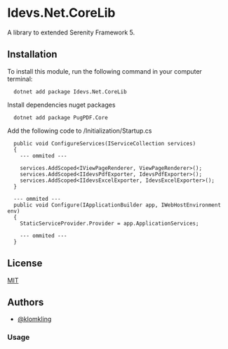 
# Idevs.Net.CoreLib

A library to extended Serenity Framework 5.





## Installation

To install this module, run the following command in your computer terminal:

```console
  dotnet add package Idevs.Net.CoreLib
```

Install dependencies nuget packages

```console
  dotnet add package PugPDF.Core
```

Add the following code to /Initialization/Startup.cs

```console
  public void ConfigureServices(IServiceCollection services)
  {
    --- ommited ---

    services.AddScoped<IViewPageRenderer, ViewPageRenderer>();
    services.AddScoped<IIdevsPdfExporter, IdevsPdfExporter>();
    services.AddScoped<IIdevsExcelExporter, IdevsExcelExporter>();
  }

  --- ommited ---
  public void Configure(IApplicationBuilder app, IWebHostEnvironment env)
  {
    StaticServiceProvider.Provider = app.ApplicationServices;

    --- ommited ---
  }
```

## License

[MIT](https://choosealicense.com/licenses/mit/)


## Authors

- [@klomkling](https://www.github.com/klomkling)


### Usage
